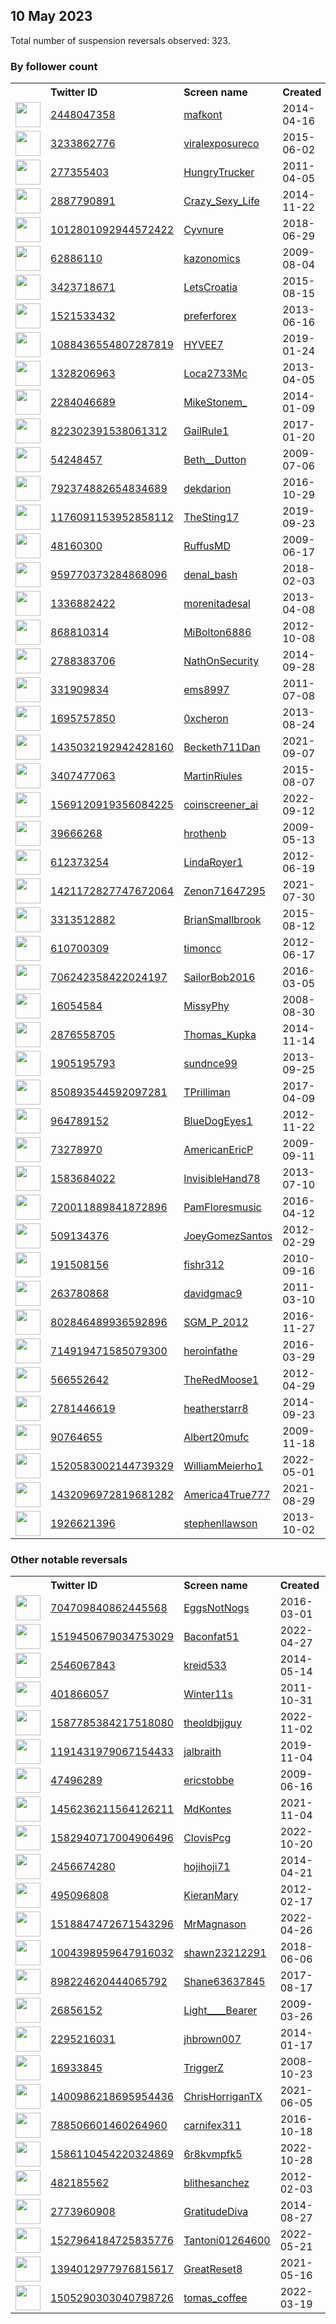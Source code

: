 
## 10 May 2023
Total number of suspension reversals observed: 323.

### By follower count
<table><tr><th></th><th align="left">Twitter ID</th><th align="left">Screen name</th>
<th align="left">Created</th><th align="left">Status</th><th align="left">Suspended</th><th align="left">Followers</th>
<tr><td><a href="https://pbs.twimg.com/profile_images/617306405767413760/VPVURmgG_normal.jpg"><img src="https://pbs.twimg.com/profile_images/617306405767413760/VPVURmgG_normal.jpg" width="40px" height="40px" align="center"/></a></td><td><a href="https://twitter.com/intent/user?user_id=2448047358">2448047358</a></td><td><a href="https://twitter.com/mafkont">mafkont</a></td><td>2014-04-16</td><td align="center"></td><td>2023-02-12</td><td>222496</td></tr>
<tr><td><a href="https://pbs.twimg.com/profile_images/1659875402393993216/S0Z_b552_normal.png"><img src="https://pbs.twimg.com/profile_images/1659875402393993216/S0Z_b552_normal.png" width="40px" height="40px" align="center"/></a></td><td><a href="https://twitter.com/intent/user?user_id=3233862776">3233862776</a></td><td><a href="https://twitter.com/viralexposureco">viralexposureco</a></td><td>2015-06-02</td><td align="center"></td><td>2023-04-13</td><td>106317</td></tr>
<tr><td><a href="https://pbs.twimg.com/profile_images/1669007209362227200/mx5Cu0c8_normal.jpg"><img src="https://pbs.twimg.com/profile_images/1669007209362227200/mx5Cu0c8_normal.jpg" width="40px" height="40px" align="center"/></a></td><td><a href="https://twitter.com/intent/user?user_id=277355403">277355403</a></td><td><a href="https://twitter.com/HungryTrucker">HungryTrucker</a></td><td>2011-04-05</td><td align="center"></td><td></td><td>100554</td></tr>
<tr><td><a href="https://pbs.twimg.com/profile_images/582598538359640064/tjIBL6TE_normal.jpg"><img src="https://pbs.twimg.com/profile_images/582598538359640064/tjIBL6TE_normal.jpg" width="40px" height="40px" align="center"/></a></td><td><a href="https://twitter.com/intent/user?user_id=2887790891">2887790891</a></td><td><a href="https://twitter.com/Crazy_Sexy_Life">Crazy_Sexy_Life</a></td><td>2014-11-22</td><td align="center"></td><td>2023-02-18</td><td>90834</td></tr>
<tr><td><a href="https://pbs.twimg.com/profile_images/1666850539781455872/edEdcsjf_normal.jpg"><img src="https://pbs.twimg.com/profile_images/1666850539781455872/edEdcsjf_normal.jpg" width="40px" height="40px" align="center"/></a></td><td><a href="https://twitter.com/intent/user?user_id=1012801092944572422">1012801092944572422</a></td><td><a href="https://twitter.com/Cyvnure">Cyvnure</a></td><td>2018-06-29</td><td align="center"></td><td></td><td>67878</td></tr>
<tr><td><a href="https://pbs.twimg.com/profile_images/1654427847203618819/lBBcCvHA_normal.jpg"><img src="https://pbs.twimg.com/profile_images/1654427847203618819/lBBcCvHA_normal.jpg" width="40px" height="40px" align="center"/></a></td><td><a href="https://twitter.com/intent/user?user_id=62886110">62886110</a></td><td><a href="https://twitter.com/kazonomics">kazonomics</a></td><td>2009-08-04</td><td align="center"></td><td></td><td>34630</td></tr>
<tr><td><a href="https://pbs.twimg.com/profile_images/632494934365442048/42LFVo6o_normal.jpg"><img src="https://pbs.twimg.com/profile_images/632494934365442048/42LFVo6o_normal.jpg" width="40px" height="40px" align="center"/></a></td><td><a href="https://twitter.com/intent/user?user_id=3423718671">3423718671</a></td><td><a href="https://twitter.com/LetsCroatia">LetsCroatia</a></td><td>2015-08-15</td><td align="center"></td><td>2023-01-07</td><td>26775</td></tr>
<tr><td><a href="https://pbs.twimg.com/profile_images/1015161384882130944/WwVQGUys_normal.jpg"><img src="https://pbs.twimg.com/profile_images/1015161384882130944/WwVQGUys_normal.jpg" width="40px" height="40px" align="center"/></a></td><td><a href="https://twitter.com/intent/user?user_id=1521533432">1521533432</a></td><td><a href="https://twitter.com/preferforex">preferforex</a></td><td>2013-06-16</td><td align="center"></td><td>2022-09-26</td><td>21311</td></tr>
<tr><td><a href="https://pbs.twimg.com/profile_images/1348756028905689096/NxObAb6r_normal.jpg"><img src="https://pbs.twimg.com/profile_images/1348756028905689096/NxObAb6r_normal.jpg" width="40px" height="40px" align="center"/></a></td><td><a href="https://twitter.com/intent/user?user_id=1088436554807287819">1088436554807287819</a></td><td><a href="https://twitter.com/HYVEE7">HYVEE7</a></td><td>2019-01-24</td><td align="center"></td><td></td><td>20443</td></tr>
<tr><td><a href="https://pbs.twimg.com/profile_images/1663521197915504646/HtilJ4FF_normal.jpg"><img src="https://pbs.twimg.com/profile_images/1663521197915504646/HtilJ4FF_normal.jpg" width="40px" height="40px" align="center"/></a></td><td><a href="https://twitter.com/intent/user?user_id=1328206963">1328206963</a></td><td><a href="https://twitter.com/Loca2733Mc">Loca2733Mc</a></td><td>2013-04-05</td><td align="center"></td><td></td><td>19797</td></tr>
<tr><td><a href="https://pbs.twimg.com/profile_images/1588143253496406017/T-Im3Ikk_normal.jpg"><img src="https://pbs.twimg.com/profile_images/1588143253496406017/T-Im3Ikk_normal.jpg" width="40px" height="40px" align="center"/></a></td><td><a href="https://twitter.com/intent/user?user_id=2284046689">2284046689</a></td><td><a href="https://twitter.com/MikeStonem_">MikeStonem_</a></td><td>2014-01-09</td><td align="center"></td><td>2022-11-22</td><td>16607</td></tr>
<tr><td><a href="https://pbs.twimg.com/profile_images/976866233520939009/u5hAywDD_normal.jpg"><img src="https://pbs.twimg.com/profile_images/976866233520939009/u5hAywDD_normal.jpg" width="40px" height="40px" align="center"/></a></td><td><a href="https://twitter.com/intent/user?user_id=822302391538061312">822302391538061312</a></td><td><a href="https://twitter.com/GailRule1">GailRule1</a></td><td>2017-01-20</td><td align="center"></td><td>2022-09-16</td><td>12477</td></tr>
<tr><td><a href="https://pbs.twimg.com/profile_images/1670602329521831937/kgyc1qXh_normal.jpg"><img src="https://pbs.twimg.com/profile_images/1670602329521831937/kgyc1qXh_normal.jpg" width="40px" height="40px" align="center"/></a></td><td><a href="https://twitter.com/intent/user?user_id=54248457">54248457</a></td><td><a href="https://twitter.com/Beth__Dutton">Beth__Dutton</a></td><td>2009-07-06</td><td align="center">🔒👋</td><td>2023-05-09</td><td>12330</td></tr>
<tr><td><a href="https://pbs.twimg.com/profile_images/1656345452076204032/uJQ9um2G_normal.jpg"><img src="https://pbs.twimg.com/profile_images/1656345452076204032/uJQ9um2G_normal.jpg" width="40px" height="40px" align="center"/></a></td><td><a href="https://twitter.com/intent/user?user_id=792374882654834689">792374882654834689</a></td><td><a href="https://twitter.com/dekdarion">dekdarion</a></td><td>2016-10-29</td><td align="center"></td><td></td><td>12174</td></tr>
<tr><td><a href="https://pbs.twimg.com/profile_images/1656278688915128321/1iwAbtRh_normal.jpg"><img src="https://pbs.twimg.com/profile_images/1656278688915128321/1iwAbtRh_normal.jpg" width="40px" height="40px" align="center"/></a></td><td><a href="https://twitter.com/intent/user?user_id=1176091153952858112">1176091153952858112</a></td><td><a href="https://twitter.com/TheSting17">TheSting17</a></td><td>2019-09-23</td><td align="center"></td><td></td><td>11215</td></tr>
<tr><td><a href="https://pbs.twimg.com/profile_images/268003887/RN_5000_0_normal.jpg"><img src="https://pbs.twimg.com/profile_images/268003887/RN_5000_0_normal.jpg" width="40px" height="40px" align="center"/></a></td><td><a href="https://twitter.com/intent/user?user_id=48160300">48160300</a></td><td><a href="https://twitter.com/RuffusMD">RuffusMD</a></td><td>2009-06-17</td><td align="center"></td><td>2022-05-07</td><td>10924</td></tr>
<tr><td><a href="https://pbs.twimg.com/profile_images/1577946500977541122/bD703eq1_normal.jpg"><img src="https://pbs.twimg.com/profile_images/1577946500977541122/bD703eq1_normal.jpg" width="40px" height="40px" align="center"/></a></td><td><a href="https://twitter.com/intent/user?user_id=959770373284868096">959770373284868096</a></td><td><a href="https://twitter.com/denal_bash">denal_bash</a></td><td>2018-02-03</td><td align="center"></td><td>2023-02-08</td><td>9342</td></tr>
<tr><td><a href="https://pbs.twimg.com/profile_images/1551929771487121408/NXcC7QLo_normal.jpg"><img src="https://pbs.twimg.com/profile_images/1551929771487121408/NXcC7QLo_normal.jpg" width="40px" height="40px" align="center"/></a></td><td><a href="https://twitter.com/intent/user?user_id=1336882422">1336882422</a></td><td><a href="https://twitter.com/morenitadesal">morenitadesal</a></td><td>2013-04-08</td><td align="center"></td><td>2022-07-29</td><td>9091</td></tr>
<tr><td><a href="https://pbs.twimg.com/profile_images/1155288629033521153/qLjytgWP_normal.jpg"><img src="https://pbs.twimg.com/profile_images/1155288629033521153/qLjytgWP_normal.jpg" width="40px" height="40px" align="center"/></a></td><td><a href="https://twitter.com/intent/user?user_id=868810314">868810314</a></td><td><a href="https://twitter.com/MiBolton6886">MiBolton6886</a></td><td>2012-10-08</td><td align="center"></td><td></td><td>8768</td></tr>
<tr><td><a href="https://pbs.twimg.com/profile_images/1659811221821095943/sP1XYjDU_normal.jpg"><img src="https://pbs.twimg.com/profile_images/1659811221821095943/sP1XYjDU_normal.jpg" width="40px" height="40px" align="center"/></a></td><td><a href="https://twitter.com/intent/user?user_id=2788383706">2788383706</a></td><td><a href="https://twitter.com/NathOnSecurity">NathOnSecurity</a></td><td>2014-09-28</td><td align="center"></td><td>2023-02-12</td><td>8725</td></tr>
<tr><td><a href="https://pbs.twimg.com/profile_images/1300992620471050241/rp6yad6B_normal.jpg"><img src="https://pbs.twimg.com/profile_images/1300992620471050241/rp6yad6B_normal.jpg" width="40px" height="40px" align="center"/></a></td><td><a href="https://twitter.com/intent/user?user_id=331909834">331909834</a></td><td><a href="https://twitter.com/ems8997">ems8997</a></td><td>2011-07-08</td><td align="center"></td><td></td><td>8624</td></tr>
<tr><td><a href="https://pbs.twimg.com/profile_images/1647578522356002817/BZaJEXOh_normal.jpg"><img src="https://pbs.twimg.com/profile_images/1647578522356002817/BZaJEXOh_normal.jpg" width="40px" height="40px" align="center"/></a></td><td><a href="https://twitter.com/intent/user?user_id=1695757850">1695757850</a></td><td><a href="https://twitter.com/0xcheron">0xcheron</a></td><td>2013-08-24</td><td align="center"></td><td>2023-05-09</td><td>6850</td></tr>
<tr><td><a href="https://pbs.twimg.com/profile_images/1555021933401427969/kRPG-Qu1_normal.jpg"><img src="https://pbs.twimg.com/profile_images/1555021933401427969/kRPG-Qu1_normal.jpg" width="40px" height="40px" align="center"/></a></td><td><a href="https://twitter.com/intent/user?user_id=1435032192942428160">1435032192942428160</a></td><td><a href="https://twitter.com/Becketh711Dan">Becketh711Dan</a></td><td>2021-09-07</td><td align="center"></td><td>2023-04-23</td><td>6109</td></tr>
<tr><td><a href="https://pbs.twimg.com/profile_images/690008571568857088/cMmsCC8J_normal.jpg"><img src="https://pbs.twimg.com/profile_images/690008571568857088/cMmsCC8J_normal.jpg" width="40px" height="40px" align="center"/></a></td><td><a href="https://twitter.com/intent/user?user_id=3407477063">3407477063</a></td><td><a href="https://twitter.com/MartinRiules">MartinRiules</a></td><td>2015-08-07</td><td align="center"></td><td>2022-10-29</td><td>5551</td></tr>
<tr><td><a href="https://pbs.twimg.com/profile_images/1569149292404969474/kc9UIF3C_normal.jpg"><img src="https://pbs.twimg.com/profile_images/1569149292404969474/kc9UIF3C_normal.jpg" width="40px" height="40px" align="center"/></a></td><td><a href="https://twitter.com/intent/user?user_id=1569120919356084225">1569120919356084225</a></td><td><a href="https://twitter.com/coinscreener_ai">coinscreener_ai</a></td><td>2022-09-12</td><td align="center"></td><td>2023-01-11</td><td>5347</td></tr>
<tr><td><a href="https://pbs.twimg.com/profile_images/378800000092532789/c0a576b917f947a66ae2f4955f91e93e_normal.png"><img src="https://pbs.twimg.com/profile_images/378800000092532789/c0a576b917f947a66ae2f4955f91e93e_normal.png" width="40px" height="40px" align="center"/></a></td><td><a href="https://twitter.com/intent/user?user_id=39666268">39666268</a></td><td><a href="https://twitter.com/hrothenb">hrothenb</a></td><td>2009-05-13</td><td align="center"></td><td>2022-08-17</td><td>5300</td></tr>
<tr><td><a href="https://pbs.twimg.com/profile_images/1658625119403802628/Mp9QQIXf_normal.jpg"><img src="https://pbs.twimg.com/profile_images/1658625119403802628/Mp9QQIXf_normal.jpg" width="40px" height="40px" align="center"/></a></td><td><a href="https://twitter.com/intent/user?user_id=612373254">612373254</a></td><td><a href="https://twitter.com/LindaRoyer1">LindaRoyer1</a></td><td>2012-06-19</td><td align="center">🚫</td><td></td><td>5209</td></tr>
<tr><td><a href="https://pbs.twimg.com/profile_images/1513613052792426501/2TAw7nDU_normal.jpg"><img src="https://pbs.twimg.com/profile_images/1513613052792426501/2TAw7nDU_normal.jpg" width="40px" height="40px" align="center"/></a></td><td><a href="https://twitter.com/intent/user?user_id=1421172827747672064">1421172827747672064</a></td><td><a href="https://twitter.com/Zenon71647295">Zenon71647295</a></td><td>2021-07-30</td><td align="center"></td><td></td><td>5137</td></tr>
<tr><td><a href="https://pbs.twimg.com/profile_images/631536940215459840/mZacwtXh_normal.jpg"><img src="https://pbs.twimg.com/profile_images/631536940215459840/mZacwtXh_normal.jpg" width="40px" height="40px" align="center"/></a></td><td><a href="https://twitter.com/intent/user?user_id=3313512882">3313512882</a></td><td><a href="https://twitter.com/BrianSmallbrook">BrianSmallbrook</a></td><td>2015-08-12</td><td align="center"></td><td>2023-04-21</td><td>5066</td></tr>
<tr><td><a href="https://pbs.twimg.com/profile_images/1033016851322859520/OrDAaspg_normal.jpg"><img src="https://pbs.twimg.com/profile_images/1033016851322859520/OrDAaspg_normal.jpg" width="40px" height="40px" align="center"/></a></td><td><a href="https://twitter.com/intent/user?user_id=610700309">610700309</a></td><td><a href="https://twitter.com/timoncc">timoncc</a></td><td>2012-06-17</td><td align="center"></td><td></td><td>4716</td></tr>
<tr><td><a href="https://pbs.twimg.com/profile_images/991134704748253184/DpFOAIyB_normal.jpg"><img src="https://pbs.twimg.com/profile_images/991134704748253184/DpFOAIyB_normal.jpg" width="40px" height="40px" align="center"/></a></td><td><a href="https://twitter.com/intent/user?user_id=706242358422024197">706242358422024197</a></td><td><a href="https://twitter.com/SailorBob2016">SailorBob2016</a></td><td>2016-03-05</td><td align="center"></td><td></td><td>4278</td></tr>
<tr><td><a href="https://pbs.twimg.com/profile_images/1656339800805220352/GXUb8Qgb_normal.jpg"><img src="https://pbs.twimg.com/profile_images/1656339800805220352/GXUb8Qgb_normal.jpg" width="40px" height="40px" align="center"/></a></td><td><a href="https://twitter.com/intent/user?user_id=16054584">16054584</a></td><td><a href="https://twitter.com/MissyPhy">MissyPhy</a></td><td>2008-08-30</td><td align="center"></td><td></td><td>4263</td></tr>
<tr><td><a href="https://pbs.twimg.com/profile_images/877408812336128000/xHVGMPpW_normal.jpg"><img src="https://pbs.twimg.com/profile_images/877408812336128000/xHVGMPpW_normal.jpg" width="40px" height="40px" align="center"/></a></td><td><a href="https://twitter.com/intent/user?user_id=2876558705">2876558705</a></td><td><a href="https://twitter.com/Thomas_Kupka">Thomas_Kupka</a></td><td>2014-11-14</td><td align="center"></td><td>2022-09-26</td><td>4257</td></tr>
<tr><td><a href="https://pbs.twimg.com/profile_images/849967419200126976/w5Oet6r1_normal.jpg"><img src="https://pbs.twimg.com/profile_images/849967419200126976/w5Oet6r1_normal.jpg" width="40px" height="40px" align="center"/></a></td><td><a href="https://twitter.com/intent/user?user_id=1905195793">1905195793</a></td><td><a href="https://twitter.com/sundnce99">sundnce99</a></td><td>2013-09-25</td><td align="center"></td><td></td><td>4085</td></tr>
<tr><td><a href="https://pbs.twimg.com/profile_images/893991117355597824/uCYuOQTh_normal.jpg"><img src="https://pbs.twimg.com/profile_images/893991117355597824/uCYuOQTh_normal.jpg" width="40px" height="40px" align="center"/></a></td><td><a href="https://twitter.com/intent/user?user_id=850893544592097281">850893544592097281</a></td><td><a href="https://twitter.com/TPrilliman">TPrilliman</a></td><td>2017-04-09</td><td align="center"></td><td></td><td>3905</td></tr>
<tr><td><a href="https://pbs.twimg.com/profile_images/1657293178108616706/5MrjXTKR_normal.jpg"><img src="https://pbs.twimg.com/profile_images/1657293178108616706/5MrjXTKR_normal.jpg" width="40px" height="40px" align="center"/></a></td><td><a href="https://twitter.com/intent/user?user_id=964789152">964789152</a></td><td><a href="https://twitter.com/BlueDogEyes1">BlueDogEyes1</a></td><td>2012-11-22</td><td align="center"></td><td>2022-08-10</td><td>3688</td></tr>
<tr><td><a href="https://pbs.twimg.com/profile_images/1304608722417840128/q2T5JwVX_normal.jpg"><img src="https://pbs.twimg.com/profile_images/1304608722417840128/q2T5JwVX_normal.jpg" width="40px" height="40px" align="center"/></a></td><td><a href="https://twitter.com/intent/user?user_id=73278970">73278970</a></td><td><a href="https://twitter.com/AmericanEricP">AmericanEricP</a></td><td>2009-09-11</td><td align="center"></td><td></td><td>3513</td></tr>
<tr><td><a href="https://pbs.twimg.com/profile_images/545287554195406849/7x1n1N1c_normal.jpeg"><img src="https://pbs.twimg.com/profile_images/545287554195406849/7x1n1N1c_normal.jpeg" width="40px" height="40px" align="center"/></a></td><td><a href="https://twitter.com/intent/user?user_id=1583684022">1583684022</a></td><td><a href="https://twitter.com/InvisibleHand78">InvisibleHand78</a></td><td>2013-07-10</td><td align="center"></td><td></td><td>3488</td></tr>
<tr><td><a href="https://pbs.twimg.com/profile_images/1302651537685176320/3ux8ax4e_normal.jpg"><img src="https://pbs.twimg.com/profile_images/1302651537685176320/3ux8ax4e_normal.jpg" width="40px" height="40px" align="center"/></a></td><td><a href="https://twitter.com/intent/user?user_id=720011889841872896">720011889841872896</a></td><td><a href="https://twitter.com/PamFloresmusic">PamFloresmusic</a></td><td>2016-04-12</td><td align="center"></td><td></td><td>3482</td></tr>
<tr><td><a href="https://pbs.twimg.com/profile_images/1653920443521290240/Cfre90K7_normal.jpg"><img src="https://pbs.twimg.com/profile_images/1653920443521290240/Cfre90K7_normal.jpg" width="40px" height="40px" align="center"/></a></td><td><a href="https://twitter.com/intent/user?user_id=509134376">509134376</a></td><td><a href="https://twitter.com/JoeyGomezSantos">JoeyGomezSantos</a></td><td>2012-02-29</td><td align="center"></td><td></td><td>3294</td></tr>
<tr><td><a href="https://pbs.twimg.com/profile_images/1245335243/smallpic_normal.jpg"><img src="https://pbs.twimg.com/profile_images/1245335243/smallpic_normal.jpg" width="40px" height="40px" align="center"/></a></td><td><a href="https://twitter.com/intent/user?user_id=191508156">191508156</a></td><td><a href="https://twitter.com/fishr312">fishr312</a></td><td>2010-09-16</td><td align="center"></td><td></td><td>3290</td></tr>
<tr><td><a href="https://pbs.twimg.com/profile_images/1647822061685944320/71t7svL3_normal.jpg"><img src="https://pbs.twimg.com/profile_images/1647822061685944320/71t7svL3_normal.jpg" width="40px" height="40px" align="center"/></a></td><td><a href="https://twitter.com/intent/user?user_id=263780868">263780868</a></td><td><a href="https://twitter.com/davidgmac9">davidgmac9</a></td><td>2011-03-10</td><td align="center"></td><td>2023-03-20</td><td>3220</td></tr>
<tr><td><a href="https://pbs.twimg.com/profile_images/804717684709527552/tzgoxPpa_normal.jpg"><img src="https://pbs.twimg.com/profile_images/804717684709527552/tzgoxPpa_normal.jpg" width="40px" height="40px" align="center"/></a></td><td><a href="https://twitter.com/intent/user?user_id=802846489936592896">802846489936592896</a></td><td><a href="https://twitter.com/SGM_P_2012">SGM_P_2012</a></td><td>2016-11-27</td><td align="center"></td><td>2022-10-29</td><td>3148</td></tr>
<tr><td><a href="https://pbs.twimg.com/profile_images/1668159244049305600/HO0OqJ7G_normal.jpg"><img src="https://pbs.twimg.com/profile_images/1668159244049305600/HO0OqJ7G_normal.jpg" width="40px" height="40px" align="center"/></a></td><td><a href="https://twitter.com/intent/user?user_id=714919471585079300">714919471585079300</a></td><td><a href="https://twitter.com/heroinfathe">heroinfathe</a></td><td>2016-03-29</td><td align="center"></td><td></td><td>3025</td></tr>
<tr><td><a href="https://pbs.twimg.com/profile_images/1049839200051359744/jAxbjwxo_normal.jpg"><img src="https://pbs.twimg.com/profile_images/1049839200051359744/jAxbjwxo_normal.jpg" width="40px" height="40px" align="center"/></a></td><td><a href="https://twitter.com/intent/user?user_id=566552642">566552642</a></td><td><a href="https://twitter.com/TheRedMoose1">TheRedMoose1</a></td><td>2012-04-29</td><td align="center"></td><td></td><td>2794</td></tr>
<tr><td><a href="https://pbs.twimg.com/profile_images/1549472024807976960/u2eeF5EF_normal.jpg"><img src="https://pbs.twimg.com/profile_images/1549472024807976960/u2eeF5EF_normal.jpg" width="40px" height="40px" align="center"/></a></td><td><a href="https://twitter.com/intent/user?user_id=2781446619">2781446619</a></td><td><a href="https://twitter.com/heatherstarr8">heatherstarr8</a></td><td>2014-09-23</td><td align="center"></td><td>2022-08-17</td><td>2622</td></tr>
<tr><td><a href="https://pbs.twimg.com/profile_images/1658996341299634179/Bn6FyfrF_normal.jpg"><img src="https://pbs.twimg.com/profile_images/1658996341299634179/Bn6FyfrF_normal.jpg" width="40px" height="40px" align="center"/></a></td><td><a href="https://twitter.com/intent/user?user_id=90764655">90764655</a></td><td><a href="https://twitter.com/Albert20mufc">Albert20mufc</a></td><td>2009-11-18</td><td align="center"></td><td></td><td>2595</td></tr>
<tr><td><a href="https://pbs.twimg.com/profile_images/1570253133611413509/D7W4zKaY_normal.jpg"><img src="https://pbs.twimg.com/profile_images/1570253133611413509/D7W4zKaY_normal.jpg" width="40px" height="40px" align="center"/></a></td><td><a href="https://twitter.com/intent/user?user_id=1520583002144739329">1520583002144739329</a></td><td><a href="https://twitter.com/WilliamMeierho1">WilliamMeierho1</a></td><td>2022-05-01</td><td align="center"></td><td>2022-12-19</td><td>2561</td></tr>
<tr><td><a href="https://pbs.twimg.com/profile_images/1439483567877156864/_kfwNSF8_normal.jpg"><img src="https://pbs.twimg.com/profile_images/1439483567877156864/_kfwNSF8_normal.jpg" width="40px" height="40px" align="center"/></a></td><td><a href="https://twitter.com/intent/user?user_id=1432096972819681282">1432096972819681282</a></td><td><a href="https://twitter.com/America4True777">America4True777</a></td><td>2021-08-29</td><td align="center"></td><td>2022-04-30</td><td>2461</td></tr>
<tr><td><a href="https://pbs.twimg.com/profile_images/378800000537813249/c220334d5c48abe45e0257104b6c5151_normal.jpeg"><img src="https://pbs.twimg.com/profile_images/378800000537813249/c220334d5c48abe45e0257104b6c5151_normal.jpeg" width="40px" height="40px" align="center"/></a></td><td><a href="https://twitter.com/intent/user?user_id=1926621396">1926621396</a></td><td><a href="https://twitter.com/stephenllawson">stephenllawson</a></td><td>2013-10-02</td><td align="center"></td><td>2022-10-28</td><td>2291</td></tr>
</table>

### Other notable reversals
<table><tr><th></th><th align="left">Twitter ID</th><th align="left">Screen name</th>
<th align="left">Created</th><th align="left">Status</th><th align="left">Suspended</th><th align="left">Followers</th>
<tr><td><a href="https://pbs.twimg.com/profile_images/1667218636996526109/Nt8Mdy_K_normal.jpg"><img src="https://pbs.twimg.com/profile_images/1667218636996526109/Nt8Mdy_K_normal.jpg" width="40px" height="40px" align="center"/></a></td><td><a href="https://twitter.com/intent/user?user_id=704709840862445568">704709840862445568</a></td><td><a href="https://twitter.com/EggsNotNogs">EggsNotNogs</a></td><td>2016-03-01</td><td align="center"></td><td>2023-01-22</td><td>90</td></tr>
<tr><td><a href="https://pbs.twimg.com/profile_images/1525088759687131138/GfnOu8-P_normal.jpg"><img src="https://pbs.twimg.com/profile_images/1525088759687131138/GfnOu8-P_normal.jpg" width="40px" height="40px" align="center"/></a></td><td><a href="https://twitter.com/intent/user?user_id=1519450679034753029">1519450679034753029</a></td><td><a href="https://twitter.com/Baconfat51">Baconfat51</a></td><td>2022-04-27</td><td align="center"></td><td>2022-12-16</td><td>294</td></tr>
<tr><td><a href="https://pbs.twimg.com/profile_images/1601239883162361857/TaajMGu4_normal.jpg"><img src="https://pbs.twimg.com/profile_images/1601239883162361857/TaajMGu4_normal.jpg" width="40px" height="40px" align="center"/></a></td><td><a href="https://twitter.com/intent/user?user_id=2546067843">2546067843</a></td><td><a href="https://twitter.com/kreid533">kreid533</a></td><td>2014-05-14</td><td align="center"></td><td>2022-12-13</td><td>233</td></tr>
<tr><td><a href="https://pbs.twimg.com/profile_images/1636970755773661184/PI6v-1vi_normal.jpg"><img src="https://pbs.twimg.com/profile_images/1636970755773661184/PI6v-1vi_normal.jpg" width="40px" height="40px" align="center"/></a></td><td><a href="https://twitter.com/intent/user?user_id=401866057">401866057</a></td><td><a href="https://twitter.com/Winter11s">Winter11s</a></td><td>2011-10-31</td><td align="center"></td><td>2023-03-19</td><td>1126</td></tr>
<tr><td><a href="https://pbs.twimg.com/profile_images/1598875230637887489/bwq2uGqO_normal.jpg"><img src="https://pbs.twimg.com/profile_images/1598875230637887489/bwq2uGqO_normal.jpg" width="40px" height="40px" align="center"/></a></td><td><a href="https://twitter.com/intent/user?user_id=1587785384217518080">1587785384217518080</a></td><td><a href="https://twitter.com/theoldbjjguy">theoldbjjguy</a></td><td>2022-11-02</td><td align="center"></td><td>2022-12-09</td><td>35</td></tr>
<tr><td><a href="https://pbs.twimg.com/profile_images/1573743894579257348/xJMnyrPp_normal.jpg"><img src="https://pbs.twimg.com/profile_images/1573743894579257348/xJMnyrPp_normal.jpg" width="40px" height="40px" align="center"/></a></td><td><a href="https://twitter.com/intent/user?user_id=1191431979067154433">1191431979067154433</a></td><td><a href="https://twitter.com/jalbraith">jalbraith</a></td><td>2019-11-04</td><td align="center">🔒</td><td>2022-10-30</td><td>132</td></tr>
<tr><td><a href="https://pbs.twimg.com/profile_images/3516777419/918f719242c9d7a5fe36d3b33d81a565_normal.jpeg"><img src="https://pbs.twimg.com/profile_images/3516777419/918f719242c9d7a5fe36d3b33d81a565_normal.jpeg" width="40px" height="40px" align="center"/></a></td><td><a href="https://twitter.com/intent/user?user_id=47496289">47496289</a></td><td><a href="https://twitter.com/ericstobbe">ericstobbe</a></td><td>2009-06-16</td><td align="center">🔒</td><td>2023-01-28</td><td>12</td></tr>
<tr><td><a href="https://pbs.twimg.com/profile_images/1583213661430202374/byH7Jihw_normal.jpg"><img src="https://pbs.twimg.com/profile_images/1583213661430202374/byH7Jihw_normal.jpg" width="40px" height="40px" align="center"/></a></td><td><a href="https://twitter.com/intent/user?user_id=1456236211564126211">1456236211564126211</a></td><td><a href="https://twitter.com/MdKontes">MdKontes</a></td><td>2021-11-04</td><td align="center">👋</td><td>2023-01-03</td><td>40</td></tr>
<tr><td><a href="https://pbs.twimg.com/profile_images/1588002083185098753/HN5Z3ojv_normal.jpg"><img src="https://pbs.twimg.com/profile_images/1588002083185098753/HN5Z3ojv_normal.jpg" width="40px" height="40px" align="center"/></a></td><td><a href="https://twitter.com/intent/user?user_id=1582940717004906496">1582940717004906496</a></td><td><a href="https://twitter.com/ClovisPcg">ClovisPcg</a></td><td>2022-10-20</td><td align="center"></td><td>2022-12-16</td><td>62</td></tr>
<tr><td><a href="https://pbs.twimg.com/profile_images/1263616107761541120/HXoVA9Of_normal.jpg"><img src="https://pbs.twimg.com/profile_images/1263616107761541120/HXoVA9Of_normal.jpg" width="40px" height="40px" align="center"/></a></td><td><a href="https://twitter.com/intent/user?user_id=2456674280">2456674280</a></td><td><a href="https://twitter.com/hojihoji71">hojihoji71</a></td><td>2014-04-21</td><td align="center"></td><td>2022-09-10</td><td>260</td></tr>
<tr><td><a href="https://pbs.twimg.com/profile_images/986996237764300801/TLV5hHDM_normal.jpg"><img src="https://pbs.twimg.com/profile_images/986996237764300801/TLV5hHDM_normal.jpg" width="40px" height="40px" align="center"/></a></td><td><a href="https://twitter.com/intent/user?user_id=495096808">495096808</a></td><td><a href="https://twitter.com/KieranMary">KieranMary</a></td><td>2012-02-17</td><td align="center">🔒🚫</td><td>2023-05-07</td><td>9</td></tr>
<tr><td><a href="https://pbs.twimg.com/profile_images/1664223264011321345/nBTCcWVd_normal.jpg"><img src="https://pbs.twimg.com/profile_images/1664223264011321345/nBTCcWVd_normal.jpg" width="40px" height="40px" align="center"/></a></td><td><a href="https://twitter.com/intent/user?user_id=1518847472671543296">1518847472671543296</a></td><td><a href="https://twitter.com/MrMagnason">MrMagnason</a></td><td>2022-04-26</td><td align="center"></td><td>2022-12-21</td><td>17</td></tr>
<tr><td><a href="https://pbs.twimg.com/profile_images/1664359418954170376/ncU1N6KZ_normal.jpg"><img src="https://pbs.twimg.com/profile_images/1664359418954170376/ncU1N6KZ_normal.jpg" width="40px" height="40px" align="center"/></a></td><td><a href="https://twitter.com/intent/user?user_id=1004398959647916032">1004398959647916032</a></td><td><a href="https://twitter.com/shawn23212291">shawn23212291</a></td><td>2018-06-06</td><td align="center"></td><td>2023-05-09</td><td>722</td></tr>
<tr><td><a href="https://pbs.twimg.com/profile_images/995126352587165696/hrXY8eY8_normal.jpg"><img src="https://pbs.twimg.com/profile_images/995126352587165696/hrXY8eY8_normal.jpg" width="40px" height="40px" align="center"/></a></td><td><a href="https://twitter.com/intent/user?user_id=898224620444065792">898224620444065792</a></td><td><a href="https://twitter.com/Shane63637845">Shane63637845</a></td><td>2017-08-17</td><td align="center">🚫</td><td>2022-12-13</td><td>372</td></tr>
<tr><td><a href="https://pbs.twimg.com/profile_images/1665088227416342531/uGSonpg1_normal.jpg"><img src="https://pbs.twimg.com/profile_images/1665088227416342531/uGSonpg1_normal.jpg" width="40px" height="40px" align="center"/></a></td><td><a href="https://twitter.com/intent/user?user_id=26856152">26856152</a></td><td><a href="https://twitter.com/Light____Bearer">Light____Bearer</a></td><td>2009-03-26</td><td align="center"></td><td>2022-12-11</td><td>158</td></tr>
<tr><td><a href="https://pbs.twimg.com/profile_images/1548766289589673985/DwbaOqPw_normal.jpg"><img src="https://pbs.twimg.com/profile_images/1548766289589673985/DwbaOqPw_normal.jpg" width="40px" height="40px" align="center"/></a></td><td><a href="https://twitter.com/intent/user?user_id=2295216031">2295216031</a></td><td><a href="https://twitter.com/jhbrown007">jhbrown007</a></td><td>2014-01-17</td><td align="center"></td><td>2023-04-19</td><td>372</td></tr>
<tr><td><a href="https://abs.twimg.com/sticky/default_profile_images/default_profile_normal.png"><img src="https://abs.twimg.com/sticky/default_profile_images/default_profile_normal.png" width="40px" height="40px" align="center"/></a></td><td><a href="https://twitter.com/intent/user?user_id=16933845">16933845</a></td><td><a href="https://twitter.com/TriggerZ">TriggerZ</a></td><td>2008-10-23</td><td align="center"></td><td>2023-04-08</td><td>6</td></tr>
<tr><td><a href="https://pbs.twimg.com/profile_images/1667980091907887104/3EVq7WRL_normal.jpg"><img src="https://pbs.twimg.com/profile_images/1667980091907887104/3EVq7WRL_normal.jpg" width="40px" height="40px" align="center"/></a></td><td><a href="https://twitter.com/intent/user?user_id=1400986218695954436">1400986218695954436</a></td><td><a href="https://twitter.com/ChrisHorriganTX">ChrisHorriganTX</a></td><td>2021-06-05</td><td align="center">🔒</td><td>2022-10-30</td><td>55</td></tr>
<tr><td><a href="https://pbs.twimg.com/profile_images/1664474039597801473/Df7dt17Q_normal.jpg"><img src="https://pbs.twimg.com/profile_images/1664474039597801473/Df7dt17Q_normal.jpg" width="40px" height="40px" align="center"/></a></td><td><a href="https://twitter.com/intent/user?user_id=788506601460264960">788506601460264960</a></td><td><a href="https://twitter.com/carnifex311">carnifex311</a></td><td>2016-10-18</td><td align="center"></td><td>2023-05-06</td><td>121</td></tr>
<tr><td><a href="https://pbs.twimg.com/profile_images/1586346400610123778/PZpIX_sK_normal.jpg"><img src="https://pbs.twimg.com/profile_images/1586346400610123778/PZpIX_sK_normal.jpg" width="40px" height="40px" align="center"/></a></td><td><a href="https://twitter.com/intent/user?user_id=1586110454220324869">1586110454220324869</a></td><td><a href="https://twitter.com/6r8kvmpfk5">6r8kvmpfk5</a></td><td>2022-10-28</td><td align="center"></td><td>2022-12-17</td><td>36</td></tr>
<tr><td><a href="https://pbs.twimg.com/profile_images/1192208382091874304/GNC4zz-E_normal.jpg"><img src="https://pbs.twimg.com/profile_images/1192208382091874304/GNC4zz-E_normal.jpg" width="40px" height="40px" align="center"/></a></td><td><a href="https://twitter.com/intent/user?user_id=482185562">482185562</a></td><td><a href="https://twitter.com/blithesanchez">blithesanchez</a></td><td>2012-02-03</td><td align="center">🔒</td><td>2023-04-21</td><td>16</td></tr>
<tr><td><a href="https://pbs.twimg.com/profile_images/1346350870645137409/MFwcvMXi_normal.jpg"><img src="https://pbs.twimg.com/profile_images/1346350870645137409/MFwcvMXi_normal.jpg" width="40px" height="40px" align="center"/></a></td><td><a href="https://twitter.com/intent/user?user_id=2773960908">2773960908</a></td><td><a href="https://twitter.com/GratitudeDiva">GratitudeDiva</a></td><td>2014-08-27</td><td align="center"></td><td>2022-10-29</td><td>1154</td></tr>
<tr><td><a href="https://pbs.twimg.com/profile_images/1527964751984476160/QlFE1aMI_normal.jpg"><img src="https://pbs.twimg.com/profile_images/1527964751984476160/QlFE1aMI_normal.jpg" width="40px" height="40px" align="center"/></a></td><td><a href="https://twitter.com/intent/user?user_id=1527964184725835776">1527964184725835776</a></td><td><a href="https://twitter.com/Tantoni01264600">Tantoni01264600</a></td><td>2022-05-21</td><td align="center"></td><td>2023-02-20</td><td>53</td></tr>
<tr><td><a href="https://pbs.twimg.com/profile_images/1561739832027762689/2okVvnVy_normal.jpg"><img src="https://pbs.twimg.com/profile_images/1561739832027762689/2okVvnVy_normal.jpg" width="40px" height="40px" align="center"/></a></td><td><a href="https://twitter.com/intent/user?user_id=1394012977976815617">1394012977976815617</a></td><td><a href="https://twitter.com/GreatReset8">GreatReset8</a></td><td>2021-05-16</td><td align="center"></td><td>2022-12-20</td><td>225</td></tr>
<tr><td><a href="https://pbs.twimg.com/profile_images/1505292681836208134/Sk8GuSGV_normal.jpg"><img src="https://pbs.twimg.com/profile_images/1505292681836208134/Sk8GuSGV_normal.jpg" width="40px" height="40px" align="center"/></a></td><td><a href="https://twitter.com/intent/user?user_id=1505290303040798726">1505290303040798726</a></td><td><a href="https://twitter.com/tomas_coffee">tomas_coffee</a></td><td>2022-03-19</td><td align="center"></td><td>2022-09-16</td><td>1004</td></tr>
</table>
